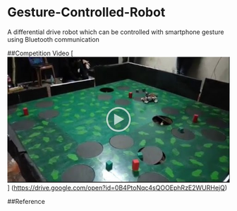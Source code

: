 # Gesture-Controlled-Robot
A differential drive robot which can be controlled with smartphone gesture using Bluetooth communication

##Competition Video
[<img src="./Images/video.png">] (https://drive.google.com/open?id=0B4PtoNqc4sQOOEphRzE2WURHejQ)

##Reference
